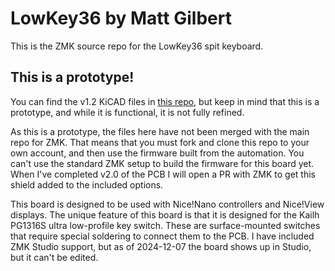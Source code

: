 # LowKey36 by Matt Gilbert

This is the ZMK source repo for the LowKey36 spit keyboard.

## This is a prototype!

You can find the v1.2 KiCAD files in [this repo](https://github.com/matt-gilb/lowkey-kicad-partial.git), but keep in mind that this is a prototype, and while it is functional, it is not fully refined.

As this is a prototype, the files here have not been merged with the main repo for ZMK. That means that you must fork and clone this repo to your own account, and then use the firmware built from the automation. You can't use the standard ZMK setup to build the firmware for this board yet. When I've completed v2.0 of the PCB I will open a PR with ZMK to get this shield added to the included options.

This board is designed to be used with Nice!Nano controllers and Nice!View displays. The unique feature of this board is that it is designed for the Kailh PG1316S ultra low-profile key switch. These are surface-mounted switches that require special soldering to connect them to the PCB. I have included ZMK Studio support, but as of 2024-12-07 the board shows up in Studio, but it can't be edited.
